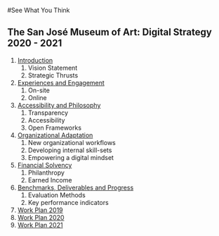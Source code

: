 #See What You Think

## The San José Museum of Art: Digital Strategy 2020 - 2021

1. [Introduction](01_Introduction.md)
	1. Vision Statement
	2. Strategic Thrusts
2. [Experiences and Engagement](02_Experiences_and_Engagement.md)
	1. On-site
	2. Online
3. [Accessibility and Philosophy](03_Accessibility_and_Philosophy.md)
	1. Transparency
	2. Accessibility
	3. Open Frameworks
4. [Organizational Adaptation](04_Organizational_Adaptation.md)
	1. New organizational workflows
	2. Developing internal skill-sets
	3. Empowering a digital mindset
5. [Financial Solvency](05_Financial_Solvency.md)
	1. Philanthropy
	2. Earned Income
6. [Benchmarks, Deliverables and Progress](06_Benchmarks_Deliverables_and_Progress.md)
	1. Evaluation Methods
	2. Key performance indicators
7. [Work Plan 2019](07_WorkPlan_2019.md)
8. [Work Plan 2020](08_WorkPlan_2020.md)
9. [Work Plan 2021](09_WorkPlan_2021.md)
